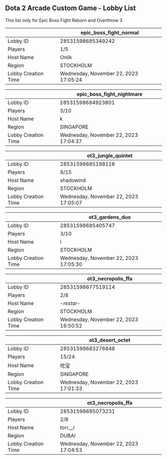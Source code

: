 ## Dota 2 Arcade Custom Game - Lobby List

This list only for Epic Boss Fight Reborn and Overthrow 3

|  | epic_boss_fight_normal |
| ------ | ------ |
| Lobby ID | 28531598685349242 |
| Players | 1/5 |
| Host Name | Onlik |
| Region | STOCKHOLM |
| Lobby Creation Time | Wednesday, November 22, 2023 17:05:24 |


|  | epic_boss_fight_nightmare |
| ------ | ------ |
| Lobby ID | 28531598684923801 |
| Players | 3/10 |
| Host Name | k |
| Region | SINGAPORE |
| Lobby Creation Time | Wednesday, November 22, 2023 17:04:37 |


|  | ot3_jungle_quintet |
| ------ | ------ |
| Lobby ID | 28531598685198116 |
| Players | 8/15 |
| Host Name | shadowind |
| Region | STOCKHOLM |
| Lobby Creation Time | Wednesday, November 22, 2023 17:05:07 |


|  | ot3_gardens_duo |
| ------ | ------ |
| Lobby ID | 28531598685405747 |
| Players | 3/10 |
| Host Name | i |
| Region | STOCKHOLM |
| Lobby Creation Time | Wednesday, November 22, 2023 17:05:30 |


|  | ot3_necropolis_ffa |
| ------ | ------ |
| Lobby ID | 28531598677519114 |
| Players | 2/8 |
| Host Name | -_restar_- |
| Region | STOCKHOLM |
| Lobby Creation Time | Wednesday, November 22, 2023 16:50:52 |


|  | ot3_desert_octet |
| ------ | ------ |
| Lobby ID | 28531598683276848 |
| Players | 15/24 |
| Host Name | 吃宝 |
| Region | SINGAPORE |
| Lobby Creation Time | Wednesday, November 22, 2023 17:01:33 |


|  | ot3_necropolis_ffa |
| ------ | ------ |
| Lobby ID | 28531598685073231 |
| Players | 2/8 |
| Host Name | torr__r |
| Region | DUBAI |
| Lobby Creation Time | Wednesday, November 22, 2023 17:04:53 |


